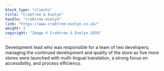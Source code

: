 ```yaml
---
block_type: "clients"
title: "Crabtree & Evelyn"
handle: "crabtree-evelyn"
link: "https://www.crabtree-evelyn.co.uk/"
weight: 2
copyright: "Image © Crabtree & Evelyn 2019"
---
```


Development lead who was responsible for a team of two developers; managing the continued development and quality of the store as five more stores were launched with multi-lingual translation, a strong focus on accessibility, and process efficiency.
